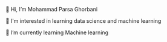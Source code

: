 👋 Hi, I’m Mohammad Parsa Ghorbani
  
👀 I'm interested in learning data science and machine learning
  
🌱 I’m currently learning Machine learning


<!---
MParsa-Gh/MParsa-Gh is a ✨ special ✨ repository because its `README.md` (this file) appears on your GitHub profile.
You can click the Preview link to take a look at your changes.
--->
